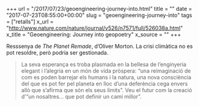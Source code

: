 +++
url = "/2017/07/23/geoengineering-journey-into.html"
title = ""
date = "2017-07-23T08:55:00+00:00"
slug = "geoengineering-journey-into"
tags = ["retalls"]
x_url = "http://www.nature.com/nature/journal/v526/n7571/full/526038a.html"
x_title = "Geoengineering: Journey into geopoetry"
x_source = ""
+++


Resssenya de *The Planet Remade*, d’Oliver Morton. La crisi climàtica no es pot resoldre, però podria ser gestionada.

> La seva esperança es troba plasmada en la bellesa de l’enginyeria elegant i l’alegria en un món de vida pròspera: “una reimaginació de com es poden barrejar els humans i la natura, una nova consciència del que es pot fer pel planeta en lloc d’una deferència cega envers allò que s’afirma que són els seus límits”. Veu el futur com la creació d’“un nosaltres… que pot definir un camí millor”.

